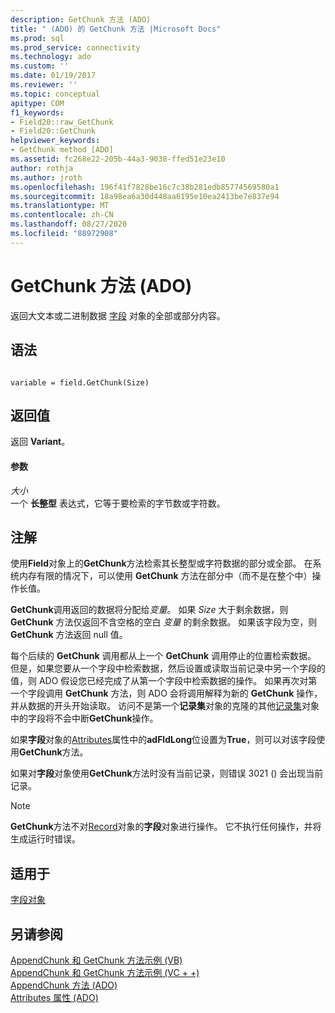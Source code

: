 ```yaml
---
description: GetChunk 方法 (ADO)
title: " (ADO) 的 GetChunk 方法 |Microsoft Docs"
ms.prod: sql
ms.prod_service: connectivity
ms.technology: ado
ms.custom: ''
ms.date: 01/19/2017
ms.reviewer: ''
ms.topic: conceptual
apitype: COM
f1_keywords:
- Field20::raw_GetChunk
- Field20::GetChunk
helpviewer_keywords:
- GetChunk method [ADO]
ms.assetid: fc268e22-205b-44a3-9038-ffed51e23e10
author: rothja
ms.author: jroth
ms.openlocfilehash: 196f41f7828be16c7c38b281edb85774569580a1
ms.sourcegitcommit: 18a98ea6a30d448aa6195e10ea2413be7e837e94
ms.translationtype: MT
ms.contentlocale: zh-CN
ms.lasthandoff: 08/27/2020
ms.locfileid: "88972908"
---
```

# <a name="getchunk-method-ado"></a>GetChunk 方法 (ADO)
返回大文本或二进制数据 [字段](./field-object.md) 对象的全部或部分内容。  
  
## <a name="syntax"></a>语法  
  
```  
  
variable = field.GetChunk(Size)  
```  
  
## <a name="return-value"></a>返回值  
 返回 **Variant**。  
  
#### <a name="parameters"></a>参数  
 *大小*  
 一个 **长整型** 表达式，它等于要检索的字节数或字符数。  
  
## <a name="remarks"></a>注解  
 使用**Field**对象上的**GetChunk**方法检索其长整型或字符数据的部分或全部。 在系统内存有限的情况下，可以使用 **GetChunk** 方法在部分中（而不是在整个中）操作长值。  
  
 **GetChunk**调用返回的数据将分配给*变量*。 如果 *Size* 大于剩余数据，则 **GetChunk** 方法仅返回不含空格的空白 *变量* 的剩余数据。 如果该字段为空，则 **GetChunk** 方法返回 null 值。  
  
 每个后续的 **GetChunk** 调用都从上一个 **GetChunk** 调用停止的位置检索数据。 但是，如果您要从一个字段中检索数据，然后设置或读取当前记录中另一个字段的值，则 ADO 假设您已经完成了从第一个字段中检索数据的操作。 如果再次对第一个字段调用 **GetChunk** 方法，则 ADO 会将调用解释为新的 **GetChunk** 操作，并从数据的开头开始读取。 访问不是第一个**记录集**对象的克隆的其他[记录集](./recordset-object-ado.md)对象中的字段将不会中断**GetChunk**操作。  
  
 如果**字段**对象的[Attributes](./attributes-property-ado.md)属性中的**adFldLong**位设置为**True**，则可以对该字段使用**GetChunk**方法。  
  
 如果对**字段**对象使用**GetChunk**方法时没有当前记录，则错误 3021 () 会出现当前记录。  
  
> [!NOTE]
>  **GetChunk**方法不对[Record](./record-object-ado.md)对象的**字段**对象进行操作。 它不执行任何操作，并将生成运行时错误。  
  
## <a name="applies-to"></a>适用于  
 [字段对象](./field-object.md)  
  
## <a name="see-also"></a>另请参阅  
 [AppendChunk 和 GetChunk 方法示例 (VB) ](./appendchunk-and-getchunk-methods-example-vb.md)   
 [AppendChunk 和 GetChunk 方法示例 (VC + +) ](./appendchunk-and-getchunk-methods-example-vc.md)   
 [AppendChunk 方法 (ADO) ](./appendchunk-method-ado.md)   
 [Attributes 属性 (ADO)](./attributes-property-ado.md)